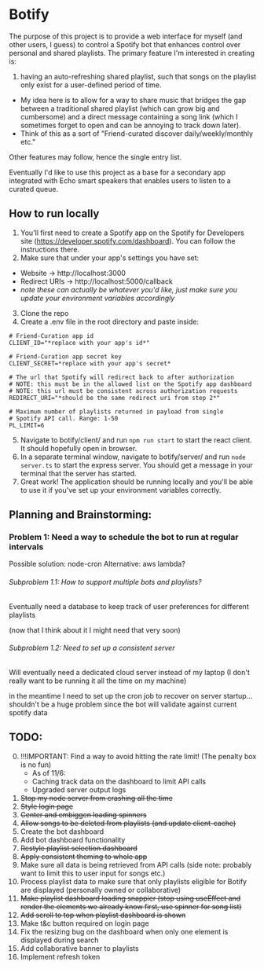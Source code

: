 # Botify

The purpose of this project is to provide a web interface for myself (and other users, I guess) to control a Spotify bot that enhances control over personal and shared playlists. The primary feature I'm interested in creating is:

1. having an auto-refreshing shared playlist, such that songs on the playlist only exist for a user-defined period of time. 

* My idea here is to allow for a way to share music that bridges the gap between a traditional shared playlist (which can grow big and cumbersome) and a direct message containing a song link (which I sometimes forget to open and can be annoying to track down later).
* Think of this as a sort of "Friend-curated discover daily/weekly/monthly etc."

Other features may follow, hence the single entry list.

Eventually I'd like to use this project as a base for a secondary app integrated with Echo smart speakers that enables users to listen to a curated queue. 



## How to run locally

1. You'll first need to create a Spotify app on the Spotify for Developers site (https://developer.spotify.com/dashboard). You can follow the instructions there.
2. Make sure that under your app's settings you have set:
* Website       -> http://localhost:3000
* Redirect URIs -> http://localhost:5000/callback
* *note these can actually be whatever you'd like, just make sure you update your environment variables accordingly*
3. Clone the repo
4. Create a .env file in the root directory and paste inside: 
```
# Friend-Curation app id
CLIENT_ID="*replace with your app's id*"

# Friend-Curation app secret key
CLIENT_SECRET=*replace with your app's secret*

# The url that Spotify will redirect back to after authorization
# NOTE: this must be in the allowed list on the Spotify app dashboard
# NOTE: this url must be consistent across authorization requests
REDIRECT_URI="*should be the same redirect uri from step 2*"

# Maximum number of playlists returned in payload from single
# Spotify API call. Range: 1-50
PL_LIMIT=6
```
5. Navigate to botify/client/ and run `npm run start` to start the react client. It should hopefully open in browser.
6. In a separate terminal window, navigate to botify/server/ and run `node server.ts` to start the express server. You should get a message in your terminal that the server has started.
7. Great work! The application should be running locally and you'll be able to use it if you've set up your environment variables correctly. 

## Planning and Brainstorming:

### Problem 1: Need a way to schedule the bot to run at regular intervals

Possible solution: node-cron
Alternative: aws lambda?


###### Subproblem 1.1: How to support multiple bots and playlists?
Eventually need a database to keep track of user preferences
for different playlists

(now that I think about it I might need that very soon)

###### Subproblem 1.2: Need to set up a consistent server
Will eventually need a dedicated cloud server instead of my laptop
(I don't really want to be running it all the time on my machine)

in the meantime I need to set up the cron job to recover on server
startup... shouldn't be a huge problem since the bot will validate
against current spotify data



## TODO:
0. !!!IMPORTANT: Find a way to avoid hitting the rate limit! (The penalty box is no fun)
    * As of 11/6:
    - Caching track data on the dashboard to limit API calls
    - Upgraded server output logs
1. ~~Stop my node server from crashing all the time~~
2. ~~Style login page~~
3. ~~Center and embiggen loading spinners~~
4. ~~Allow songs to be deleted from playlists (and update client-cache)~~
5. Create the bot dashboard
6. Add bot dashboard functionality
7. ~~Restyle playlist selection dashboard~~
8. ~~Apply consistent theming to whole app~~
9. Make sure all data is being retrieved from API calls (side note: probably want to limit this to user input for songs etc.)
10. Process playlist data to make sure that only playlists eligible for Botify are displayed (personally owned or collaborative)
11. ~~Make playlist dashboard loading snappier (stop using useEffect and render the elements we already know first, use spinner for song list)~~
12. ~~Add scroll to top when playlist dashboard is shown~~
13. Make t&c button required on login page
14. Fix the resizing bug on the dashboard when only one element is displayed during search
15. Add collaborative banner to playlists
16. Implement refresh token 


